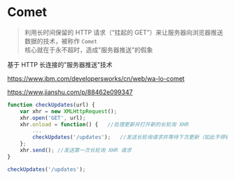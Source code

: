 # Comet

> 利用长时间保留的 HTTP 请求（“挂起的 GET”）来让服务器向浏览器推送数据的技术，被称作 `Comet`<br/>
> 核心就在于永不超时，造成"服务器推送"的假象

基于 HTTP 长连接的"服务器推送"技术

https://www.ibm.com/developersworks/cn/web/wa-lo-comet

https://www.jianshu.com/p/88462e099347

```js
function checkUpdates(url) {
    var xhr = new XMLHttpRequest();
    xhr.open('GET', url);
    xhr.onload = function() {   //处理更新并打开新的长轮询 XHR
        ...
        checkUpdates('/updates');   //发送长轮询请求并等待下次更新（如此不停循环）
    };
    xhr.send(); //发送第一次长轮询 XHR 请求
}

checkUpdates('/updates');
```
